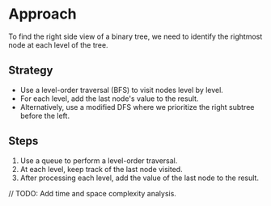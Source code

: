 # Approach

To find the right side view of a binary tree, we need to identify the rightmost node at each level of the tree.

## Strategy
- Use a level-order traversal (BFS) to visit nodes level by level.
- For each level, add the last node's value to the result.
- Alternatively, use a modified DFS where we prioritize the right subtree before the left.

## Steps
1. Use a queue to perform a level-order traversal.
2. At each level, keep track of the last node visited.
3. After processing each level, add the value of the last node to the result.

// TODO: Add time and space complexity analysis.
